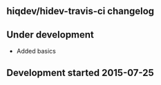 hiqdev/hidev-travis-ci changelog
--------------------------------

## Under development

- Added basics

## Development started 2015-07-25

